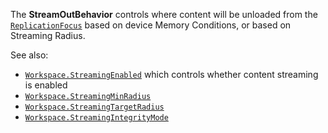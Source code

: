 The **StreamOutBehavior** controls where content will be unloaded from the
[`ReplicationFocus`](https://create.roblox.com/docs/reference/engine/classes/Player#ReplicationFocus) based on device Memory
Conditions, or based on Streaming Radius.

See also:

- [`Workspace.StreamingEnabled`](https://create.roblox.com/docs/reference/engine/classes/Workspace#StreamingEnabled) which controls whether content
streaming is enabled
- [`Workspace.StreamingMinRadius`](https://create.roblox.com/docs/reference/engine/classes/Workspace#StreamingMinRadius)
- [`Workspace.StreamingTargetRadius`](https://create.roblox.com/docs/reference/engine/classes/Workspace#StreamingTargetRadius)
- [`Workspace.StreamingIntegrityMode`](https://create.roblox.com/docs/reference/engine/classes/Workspace#StreamingIntegrityMode)